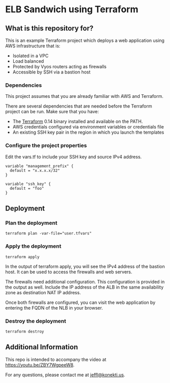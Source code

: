 # ELB Sandwich using Terraform

## What is this repository for?

This is an example Terraform project which deploys a web application using AWS infrastructure that is:

- Isolated in a VPC
- Load balanced
- Protected by Vyos routers acting as firewalls
- Accessible by SSH via a bastion host

### Dependencies

This project assumes that you are already familiar with AWS and Terraform.

There are several dependencies that are needed before the Terraform project can be run. Make sure that you have:

- The [Terraform](https://www.terraform.io) 0.14 binary installed and available on the PATH.
- AWS credentials configured via environment variables or credentials file
- An existing SSH key pair in the region in which you launch the templates

### Configure the project properties

Edit the vars.tf to include your SSH key and source IPv4 address.

```
variable "management_prefix" {
  default = "x.x.x.x/32"
}

variable "ssh_key" {
  default = "foo"
}
```

## Deployment

### Plan the deployment

`terraform plan -var-file="user.tfvars"`

### Apply the deployment

`terraform apply`

In the output of terraform apply, you will see the IPv4 address of the bastion host. It can be used
to access the firewalls and web servers.

The firewalls need additional configuration. This configuration is provided in the output as well. Include
the IP address of the ALB in the same availability zone as destination NAT IP address.

Once both firewalls are configured, you can visit the web application by entering the FQDN of the NLB in
your browser.

### Destroy the deployment

`terraform destroy`

## Additional Information

This repo is intended to accompany the video at https://youtu.be/ZBY7WgpeeW8.

For any questions, please contact me at jeffl@konekti.us.
